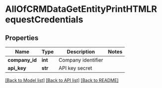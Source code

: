 # AllOfCRMDataGetEntityPrintHTMLRequestCredentials

## Properties
Name | Type | Description | Notes
------------ | ------------- | ------------- | -------------
**company_id** | **int** | Company identifier | 
**api_key** | **str** | API key secret | 

[[Back to Model list]](../README.md#documentation-for-models) [[Back to API list]](../README.md#documentation-for-api-endpoints) [[Back to README]](../README.md)

